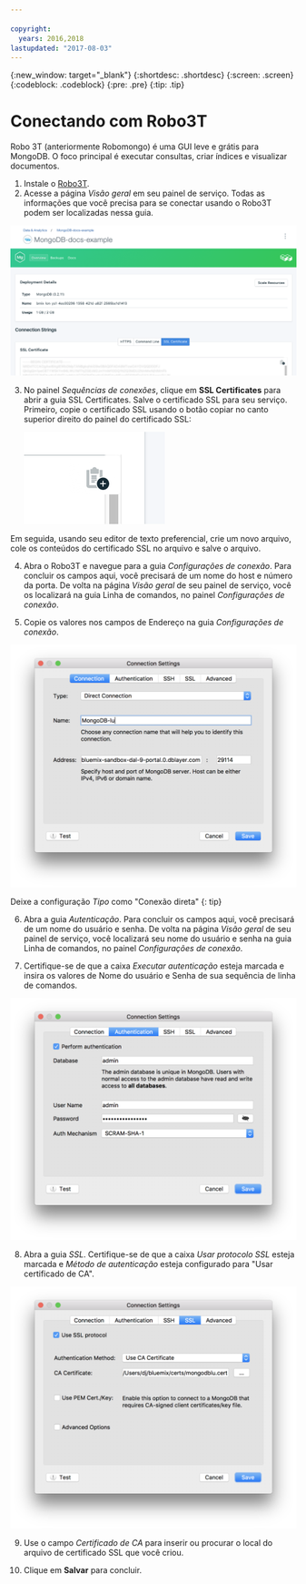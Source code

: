 ```yaml
---

copyright:
  years: 2016,2018
lastupdated: "2017-08-03"
---
```


{:new_window: target="_blank"}
{:shortdesc: .shortdesc}
{:screen: .screen}
{:codeblock: .codeblock}
{:pre: .pre}
{:tip: .tip}

# Conectando com Robo3T

Robo 3T (anteriormente Robomongo) é uma GUI leve e grátis para MongoDB. O foco principal é executar consultas, criar índices e visualizar documentos.

1. Instale o [Robo3T](https://robomongo.org/).
2. Acesse a página _Visão geral_ em seu painel de serviço. Todas as informações que você precisa para se conectar usando o Robo3T podem ser localizadas nessa guia.

  ![The Overview page](./images/service_overview.png)

3. No painel _Sequências de conexões_, clique em **SSL Certificates** para abrir a guia SSL Certificates. Salve o certificado SSL para seu serviço. Primeiro, copie o certificado SSL usando o botão copiar no canto superior direito do painel do certificado SSL:

    ![The copy button](./images/copy_icon.png)

  Em seguida, usando seu editor de texto preferencial, crie um novo arquivo, cole os conteúdos do certificado SSL no arquivo e salve o arquivo.

4. Abra o Robo3T e navegue para a guia _Configurações de conexão_. Para concluir os campos aqui, você precisará de um nome do host e número da porta. De volta na página _Visão geral_ de seu painel de serviço, você os localizará na guia Linha de comandos, no painel _Configurações de conexão_.

5. Copie os valores nos campos de Endereço na guia _Configurações de conexão_.

  ![Robo3T connection settings](./images/Robo3T_connection.png "The Robo3T Connection panel")

  Deixe a configuração _Tipo_ como "Conexão direta"
  {: tip}

6. Abra a guia _Autenticação_. Para concluir os campos aqui, você precisará de um nome do usuário e senha. De volta na página _Visão geral_ de seu painel de serviço, você localizará seu nome do usuário e senha na guia Linha de comandos, no painel _Configurações de conexão_.

7. Certifique-se de que a caixa _Executar autenticação_ esteja marcada e insira os valores de Nome do usuário e Senha de sua sequência de linha de comandos.

  ![Robo3T authentication settings](./images/Robo3T_auth.png "The Robo3T Authentication panel")

8. Abra a guia _SSL_. Certifique-se de que a caixa _Usar protocolo SSL_ esteja marcada e _Método de autenticação_ esteja configurado para "Usar certificado de CA".

  ![Robo3T SSL settings](./images/Robo3T_SSL.png "The Robo3T SSL panel")

9. Use o campo _Certificado de CA_ para inserir ou procurar o local do arquivo de certificado SSL que você criou.

10. Clique em **Salvar** para concluir.

